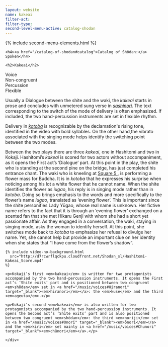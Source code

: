 ```yaml
---
layout: website
name: kakeai
filter-act:
filter-type:
second-level-menu-active: catalog-shodan
---
```


{% include second-menu-elements.html %}

<main class="page-content">
  <div class="text-container">

    <h4><a href="/catalog-of-shodan#catalog">Catalog of Shōdan:</a> Spoken</h4>

    <h2>Kakeai</h2>

  <div class="introductory-table">
    <div class="introductory-table__element">
      <div class="introductory-table__term">Voice</div>
      <div class="introductory-table__definition">Non-congruent</div>
    </div>
    <div class="introductory-table__element">
      <div class="introductory-table__term">Percussion</div>
      <div class="introductory-table__definition">Flexible</div>
    </div>
  </div>

  <p>Usually a Dialogue between the shite and the waki, the <em>kakeai</em>  starts in prose and concludes with unmetered sung verse in <a href="/music/voices#Sashinori" target="_blank"><em>sashinori</em></a>. The text corresponding to the switch of the mode of delivery is often emphasized. If included, the two hand-percussion instruments are set in flexible rhythm.</p>

  <p>Delivery in <a href="/music/voices#Spoken" target="_blank"><em>kotoba</em></a> is recognizable by the declamation's rising tone, identified in the video with bold syllables. On the other hand,the vibrato associated with the singing mode helps identify the switching point between the two modes.</p>

  <p>Between the two plays there are three <em>kakeai</em>, one in Hashitomi and two in Kokaji. Hashitomi’s <em>kakeai</em> is scored for two actors without accompaniment, as it opens the First act’s ‘Dialogue’ part. At this point in the play, the shite who is standing at the second pine on the bridge, has just completed his entrance chant. The waki who is kneeling at <a href=“/staging/stage/#Squares” target="_blank">Square 5 </a>, is performing a flower mass for Buddha. It is in <em>kotoba</em> that he expresses his surprise when noticing among his lot a white flower that he cannot name.
  When the shite identifies the flower as <em>iugao</em>, his reply is in singing mode rather than in <em>kotoba</em>. Doing so brings emphasis to the words and more specifically to the flower’s name <em>iugao</em>, translated as ‘evening flower’. This is important since the shite personifies Lady Yūgao, whose real name is unknown. Her fictive name refers to the fact that it is through an ‘evening flower’ exchanged on a scented fan that she met Hikaru Genji with whom she had a short yet passionate affair.
  As they engaged in a conversation, the waki, staying in singing mode, asks the woman to identify herself. At this point, she switches mode back to <em>kotoba</em> to emphasize her refusal to divulge her name. Yet, she cannot help but provide an important clue on her identity when she states that “I have come from the flower’s shadow”.</p>



    {% include video-no-background.html
      src="http://d7rcwrflqckpu.cloudfront.net/Shodan_sl/Hashitomi-Kakeai_Score.mp4"
    %}

    <p>Kokaji’s first <em>kakeai</em> is written for two protagonists accompanied by the two hand-percussion instruments. It opens the First act’s ‘Shite exits’ part and is positioned between two congruent <em>shōdan</em> set in <a href="/music/voices#Hiranori" target="_blank"><em>hiranori</em></a>: the <em>kuse</em> and the third <em>ageuta</em>.</p>

    <p>Kokaji’s second <em>kakeai</em> is also written for two protagonists accompanied by the two hand-percussion instruments. It opens the Second act’s ‘Shite exits’ part and is also positioned between two congruent <em>shōdan</em>: the third <em>noriji</em> set in <a href="/music/voices#Onori" target="_blank"><em>ōnori</em></a> and the <em>kiri</em> set mainly in <a href="/music/voices#Chunori" target="_blank"><em>chūnori</em></a>.</p>

    </div>
</main>
